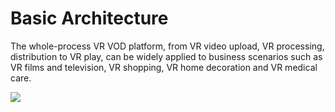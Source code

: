 # Basic Architecture

The whole-process VR VOD platform, from VR video upload, VR processing, distribution to VR play, can be widely applied to business scenarios such as VR films and television, VR shopping, VR home decoration and VR medical care.

![](https://github.com/jdcloudcom/cn/blob/cn-VR-Cloud-Services/image/VR-Cloud-Services/VR%E7%82%B9%E6%92%AD%E4%BA%A7%E5%93%81%E6%9E%B6%E6%9E%84%E5%9B%BE.jpg)

